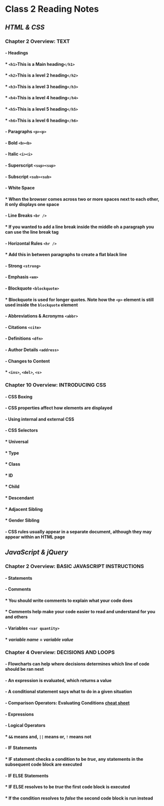 # **Class 2 Reading Notes**

## *HTML & CSS*

### Chapter 2 Overview: TEXT
#### - Headings
  #### * `<h1>`This is a Main heading`</h1>`
  #### * `<h2>`This is a level 2 heading`</h2>`
  #### * `<h3>`This is a level 3 heading`</h3>`
  #### * `<h4>`This is a level 4 heading`</h4>`
  #### * `<h5>`This is a level 5 heading`</h5>`
  #### * `<h6>`This is a level 6 heading`</h6>`
#### - Paragraphs `<p><p>`
#### - Bold `<b><b>`
#### - Italic `<i><i>`
#### - Superscript `<sup><sup>`
#### - Subscript `<sub><sub>`
#### - White Space
  #### * When the browser comes across two or more spaces next to each other, it only displays one space
#### - Line Breaks `<br />`
  #### * If you wanted to add a line break inside the middle oh a paragraph you can use the line break tag
#### - Horizontal Rules `<hr />`
  #### * Add this in between paragraphs to create a **flat black line**
#### - Strong `<strong>`
#### - Emphasis `<em>`
#### - Blockquote `<blockquote>`
  #### * Blockquote is used for longer quotes. Note how the `<p>` element is still used inside the `blockquote` element
#### - Abbreviations & Acronyms `<abbr>`
#### - Citations `<cite>`
#### - Definitions `<dfn>`
#### - Author Details `<address>`
#### - Changes to Content
  #### * `<ins>`, `<del>`, `<s>`


### Chapter 10 Overview: INTRODUCING CSS
#### - CSS Boxing
#### - CSS properties affect how elements are displayed
#### - Using internal and external CSS
#### - CSS Selectors
  #### * Universal
  #### * Type
  #### * Class
  #### * ID
  #### * Child
  #### * Descendant
  #### * Adjacent Sibling
  #### * Gender Sibling
#### - CSS rules usually appear in a separate document, although they may appear within an HTML page


## *JavaScript & jQuery*

### Chapter 2 Overview: BASIC JAVASCRIPT INSTRUCTIONS
#### - Statements
#### - Comments
  #### * You should write comments to explain what your code does
  #### * Comments help make your code easier to read and understand for you and others
#### - Variables `<var quantity>`
  #### * *variable name* = *variable value*


### Chapter 4 Overview: DECISIONS AND LOOPS
#### - Flowcharts can help where decisions determines which line of code should be ran next
#### - An expression is evaluated, which returns a value
#### - A conditional statement says what to do in a given situation
#### - Comparison Operators: Evaluating Conditions [cheat sheet](https://developer.mozilla.org/en-US/docs/Web/JavaScript/Guide/Expressions_and_Operators)
#### - Expressions
#### - Logical Operators
  #### * `&&` means **and**, `||` means **or**, `!` means **not**
#### - **IF** Statements
  #### * **IF** statement checks a condition to be *true*, any statements in the subsequent code block are executed
#### - **IF ELSE** Statements
  #### * **IF ELSE** resolves to be *true* the first code block is executed
  #### * If the condition resolves to *false* the second code block is run instead